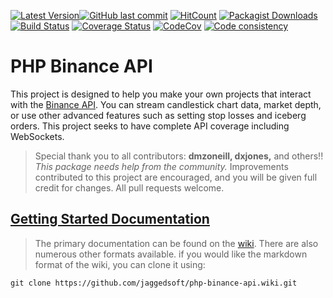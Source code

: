 [![Latest Version](https://img.shields.io/github/release/jaggedsoft/php-binance-api.svg?style=flat-square)](https://github.com/jaggedsoft/php-binance-api/releases)[![GitHub last commit](https://img.shields.io/github/last-commit/jaggedsoft/php-binance-api.svg)](#) [![HitCount](http://hits.dwyl.io/jaggedsoft/php-binance-api.svg)](http://hits.dwyl.io/jaggedsoft/php-binance-api) [![Packagist Downloads](https://img.shields.io/packagist/dt/jaggedsoft/php-binance-api.svg)](https://packagist.org/packages/jaggedsoft/php-binance-api) [![Build Status](https://travis-ci.org/jaggedsoft/php-binance-api.svg?branch=master)](https://travis-ci.org/jaggedsoft/php-binance-api) [![Coverage Status](https://coveralls.io/repos/github/jaggedsoft/php-binance-api/badge.svg?branch=master)](https://coveralls.io/github/jaggedsoft/php-binance-api) [![CodeCov](https://codecov.io/gh/jaggedsoft/php-binance-api/branch/master/graph/badge.svg)](https://codecov.io/github/jaggedsoft/php-binance-api/) [![Code consistency](https://squizlabs.github.io/PHP_CodeSniffer/analysis/jaggedsoft/php-binance-api/grade.svg)](https://squizlabs.github.io/PHP_CodeSniffer/analysis/jaggedsoft/php-binance-api)

# PHP Binance API
This project is designed to help you make your own projects that interact with the [Binance API](https://github.com/binance-exchange/binance-official-api-docs). You can stream candlestick chart data, market depth, or use other advanced features such as setting stop losses and iceberg orders. This project seeks to have complete API coverage including WebSockets.

> Special thank you to all contributors: **dmzoneill, dxjones,** and others!! *This package needs help from the community.* Improvements contributed to this project are encouraged, and you will be given full credit for changes. All pull requests welcome.

## [Getting Started Documentation](https://github.com/jaggedsoft/php-binance-api/wiki/1.-Getting-Started)
> The primary documentation can be found on the [wiki](https://github.com/jaggedsoft/php-binance-api/wiki).  There are also numerous other formats available.  if you would like the markdown format of the wiki, you can clone it using:  
```
git clone https://github.com/jaggedsoft/php-binance-api.wiki.git
```
